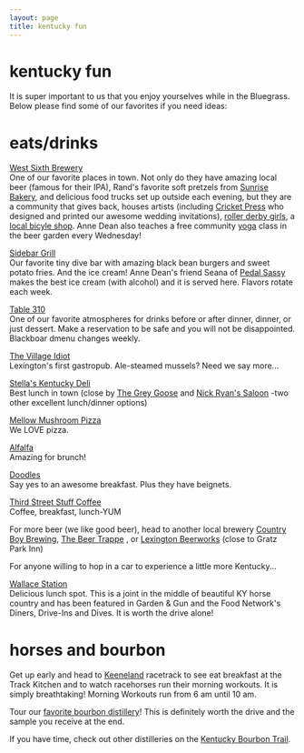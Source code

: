```yaml
---
layout: page
title: kentucky fun
---
```


# kentucky fun

It is super important to us that you enjoy yourselves while in the Bluegrass. Below please find some of our favorites if you need ideas:


# eats/drinks

[West Sixth Brewery](http://www.westsixth.com/)<br>
One of our favorite places in town. Not only do they have amazing local beer (famous for their IPA), Rand's favorite soft pretzels from [Sunrise Bakery](http://valotta.com/), and delicious food trucks set up outside each evening, but they are a community that gives back, houses artists (including [Cricket Press](http://www.cricket-press.com/) who designed and printed our awesome wedding invitations), [roller derby girls](http://rocknrollergirls.com/), a [local bicyle shop](http://thebrokespoke.org/). Anne Dean also teaches a free community [yoga](http://www.facebook.com/WestSixthYoga) class in the beer garden every Wednesday!


[Sidebar Grill](http://www.facebook.com/sidebar.grill)<br>
Our favorite tiny dive bar with amazing black bean burgers and sweet potato fries. And the ice cream! Anne Dean's friend Seana of [Pedal Sassy](http://www.facebook.com/PedalSassy?fref=ts) makes the best ice cream (with alcohol) and it is served here. Flavors rotate each week.


[Table 310](http://www.table-three-ten.com/)<br>
One of our favorite atmospheres for drinks before or after dinner, dinner, or just dessert. Make a reservation to be safe and you will not be disappointed. Blackboar dmenu changes weekly.


[The Village Idiot](http://www.lexingtonvillageidiot.com/)<br>
Lexington's first gastropub. Ale-steamed mussels? Need we say more...


[Stella's Kentucky Deli](http://www.stellaskentuckydeli.com/)<br>
Best lunch in town (close by [The Grey Goose](http://www.facebook.com/GreyGooseLex)  and [Nick Ryan's Saloon](http://nickryans.com/) -two other excellent lunch/dinner options)


[Mellow Mushroom Pizza](http://mellowmushroom.com/store/lexington)<br>
We LOVE pizza.


[Alfalfa](http://www.alfalfarestaurant.com/)<br>
Amazing for brunch!


[Doodles](http://www.doodlesrestaurant.com/)<br>
Say yes to an awesome breakfast. Plus they have beignets.


[Third Street Stuff Coffee](http://www.yelp.com/biz/third-st-stuff-lexington)<br>
Coffee, breakfast, lunch-YUM


For more beer (we like good beer), head to another local brewery [Country Boy Brewing](http://www.facebook.com/CountryBoyBrewing), [The Beer Trappe](http://www.thebeertrappe.com/) , or [Lexington Beerworks](http://lexingtonbeerworks.com/home/) (close to Gratz Park Inn)


For anyone willing to hop in a car to experience a little more Kentucky...


[Wallace Station](http://www.wallacestation.com/Wallace_Station_Deli_and_Bakery/Home.html)<br>
Delicious lunch spot. This is a joint in the middle of beautiful KY horse country and has been featured in Garden & Gun and the Food Network's Diners, Drive-Ins and Dives.
It is worth the drive alone!


# horses and bourbon


Get up early and head to [Keeneland](http://www.keeneland.com/discover/morning-workouts) racetrack to see eat breakfast at the Track Kitchen and to watch racehorses run their morning workouts. It is simply breathtaking!
Morning Workouts run from 6 am until 10 am.


Tour our [favorite bourbon distillery](http://www.woodfordreserve.com)! This is definitely worth the drive and the sample you receive at the end.


If you have time, check out other distilleries on the [Kentucky Bourbon Trail](http://kybourbontrail.com/).

